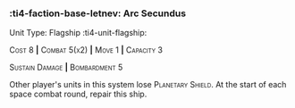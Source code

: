 ### :ti4-faction-base-letnev: **Arc Secundus**

Unit Type: Flagship :ti4-unit-flagship:

<span style="font-variant:small-caps;">Cost 8</span> __|__ <span style="font-variant:small-caps;">Combat 5(x2)</span> __|__ <span style="font-variant:small-caps;">Move 1</span> __|__ <span style="font-variant:small-caps;">Capacity 3</span>

<span style="font-variant:small-caps;">Sustain Damage</span> __|__ <span style="font-variant:small-caps;">Bombardment 5</span>

Other player's units in this system lose <span style="font-variant:small-caps;">Planetary Shield</span>. At the start of each space combat round, repair this ship.